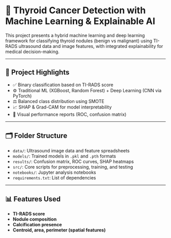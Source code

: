 # 🧠 Thyroid Cancer Detection with Machine Learning & Explainable AI

This project presents a hybrid machine learning and deep learning framework for classifying thyroid nodules (benign vs malignant) using TI-RADS ultrasound data and image features, with integrated explainability for medical decision-making.

---

## 🚀 Project Highlights

- ✅ Binary classification based on TI-RADS score
- ⚙️ Traditional ML (XGBoost, Random Forest) + Deep Learning (CNN via PyTorch)
- ⚖️ Balanced class distribution using SMOTE
- 📈 SHAP & Grad-CAM for model interpretability
- 🧪 Visual performance reports (ROC, confusion matrix)

---

## 🗂️ Folder Structure

- `data/`: Ultrasound image data and feature spreadsheets
- `models/`: Trained models in `.pkl` and `.pth` formats
- `results/`: Confusion matrix, ROC curves, SHAP heatmaps
- `src/`: Core scripts for preprocessing, training, and testing
- `notebooks/`: Jupyter analysis notebooks
- `requirements.txt`: List of dependencies

---

## 📊 Features Used

- **TI-RADS score**
- **Nodule composition**
- **Calcification presence**
- **Centroid, area, perimeter (spatial features)**


